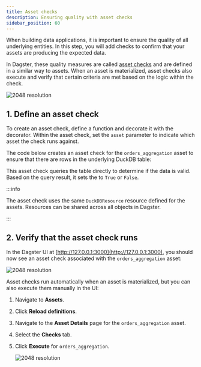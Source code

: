 ```yaml
---
title: Asset checks
description: Ensuring quality with asset checks
sidebar_position: 60
---
```


When building data applications, it is important to ensure the quality of all underlying entities. In this step, you will add checks to confirm that your assets are producing the expected data.

In Dagster, these quality measures are called [asset checks](/guides/test/asset-checks) and are defined in a similar way to assets. When an asset is materialized, asset checks also execute and verify that certain criteria are met based on the logic within the check.

![2048 resolution](/images/tutorial/dagster-tutorial/overviews/asset-checks.png)

## 1. Define an asset check

To create an asset check, define a function and decorate it with the <PyObject section="asset-checks" module="dagster" object="asset_check" decorator /> decorator. Within the asset check, set the `asset` parameter to indicate which asset the check runs against.

The code below creates an asset check for the `orders_aggregation` asset to ensure that there are rows in the underlying DuckDB table:

<CodeExample
  path="docs_snippets/docs_snippets/guides/tutorials/dagster-tutorial/src/dagster_tutorial/defs/assets.py"
  language="python"
  startAfter="start_define_asset_checks"
  endBefore="end_define_asset_checks"
  title="src/dagster_tutorial/defs/assets.py"
/>

This asset check queries the table directly to determine if the data is valid. Based on the query result, it sets the <PyObject section="asset-checks" module="dagster" object="AssetCheckResult" /> to `True` or `False`.

:::info

The asset check uses the same `DuckDBResource` resource defined for the assets. Resources can be shared across all objects in Dagster.

:::

## 2. Verify that the asset check runs

In the Dagster UI at [http://127.0.0.1:3000](http://127.0.0.1:3000), you should now see an asset check associated with the `orders_aggregation` asset:

![2048 resolution](/images/tutorial/dagster-tutorial/asset-check-1.png)

Asset checks run automatically when an asset is materialized, but you can also execute them manually in the UI:

1. Navigate to **Assets**.
2. Click **Reload definitions**.
3. Navigate to the **Asset Details** page for the `orders_aggregation` asset.
4. Select the **Checks** tab.
5. Click **Execute** for `orders_aggregation`.

   ![2048 resolution](/images/tutorial/dagster-tutorial/asset-check-2.png)
